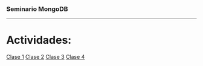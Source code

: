 ### Seminario MongoDB
_____
# Actividades:

[Clase 1](Clase1.md)
[Clase 2](Clase2.md)
[Clase 3](Clase3.md)
[Clase 4](Clase4.md)
